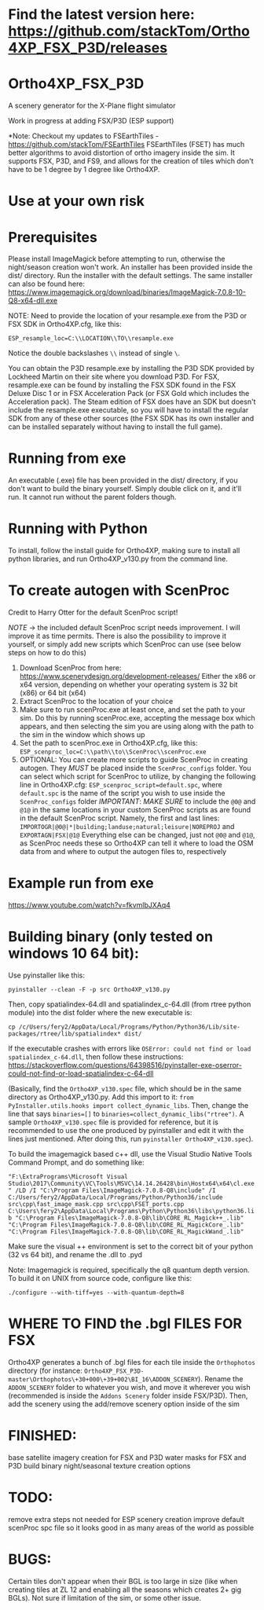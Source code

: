 # Find the latest version here: https://github.com/stackTom/Ortho4XP_FSX_P3D/releases

# Ortho4XP_FSX_P3D
A scenery generator for the X-Plane flight simulator

Work in progress at adding FSX/P3D (ESP support)

*Note: Checkout my updates to FSEarthTiles - https://github.com/stackTom/FSEarthTiles FSEarthTiles (FSET) has much better algorithms to avoid distortion of ortho imagery inside the sim. It supports FSX, P3D, and FS9, and allows for the creation of tiles which don't have to be 1 degree by 1 degree like Ortho4XP.

# Use at your own risk

# Prerequisites

Please install ImageMagick before attempting to run, otherwise the night/season creation won't work. An installer has been provided inside the dist/ directory. Run the installer with the default settings.
The same installer can also be found here: https://www.imagemagick.org/download/binaries/ImageMagick-7.0.8-10-Q8-x64-dll.exe

NOTE: Need to provide the location of your resample.exe from the P3D or FSX SDK in Ortho4XP.cfg, like this:

`ESP_resample_loc=C:\\LOCATION\\TO\\resample.exe`

Notice the double backslashes `\\` instead of single `\`.

You can obtain the P3D resample.exe by installing the P3D SDK provided by Lockheed Martin on their site where you download P3D.
For FSX, resample.exe can be found by installing the FSX SDK found in the FSX Deluxe Disc 1 or in FSX Acceleration Pack (or FSX Gold which includes the Acceleration pack). The Steam edition of FSX does have an SDK but doesn't include the resample.exe executable, so you will have to install the regular SDK from any of these other sources (the FSX SDK has its own installer and can be installed separately without having to install the full game). 

# Running from exe
An executable (.exe) file has been provided in the dist/ directory, if you don't want to build the binary yourself. Simply double click on it, and it'll run. It cannot run without the parent folders though.

# Running with Python
To install, follow the install guide for Ortho4XP, making sure to install all python libraries, and run Ortho4XP_v130.py from the command line.

# To create autogen with ScenProc
Credit to Harry Otter for the default ScenProc script!

*NOTE* -> the included default ScenProc script needs improvement. I will improve it as time permits. There is also the possibility to improve it yourself, or simply add new scripts which ScenProc can use (see below steps on how to do this)
1) Download ScenProc from here: https://www.scenerydesign.org/development-releases/
Either the x86 or x64 version, depending on whether your operating system is 32 bit (x86) or 64 bit (x64)
2) Extract ScenProc to the location of your choice
3) Make sure to run scenProc.exe at least once, and set the path to your sim. Do this by running scenProc.exe, accepting the message box which appears, and then selecting the sim you are using along with the path to the sim in the window which shows up
4) Set the path to scenProc.exe in Ortho4XP.cfg, like this:
`ESP_scenproc_loc=C:\\path\\to\\ScenProc\\scenProc.exe`
5) OPTIONAL: You can create more scripts to guide ScenProc in creating autogen. They *MUST* be placed inside the `ScenProc_configs` folder. You can select which script for ScenProc to utilize, by changing the following line in Ortho4XP.cfg:
`ESP_scenproc_script=default.spc`, where `default.spc` is the name of the script you wish to use inside the `ScenProc_configs` folder
*IMPORTANT*: *MAKE SURE* to include the `@0@` and `@1@` in the same locations in your custom ScenProc scripts as are found in the default ScenProc script. Namely, the first and last lines:
`IMPORTOGR|@0@|*|building;landuse;natural;leisure|NOREPROJ` and
`EXPORTAGN|FSX|@1@`
Everything else can be changed, just not `@0@` and `@1@`, as ScenProc needs these so Ortho4XP can tell it where to load the OSM data from and where to output the autogen files to, respectively

# Example run from exe
https://www.youtube.com/watch?v=fkvmlbJXAq4

# Building binary (only tested on windows 10 64 bit):
Use pyinstaller like this:

`pyinstaller --clean -F -p src Ortho4XP_v130.py`

Then, copy spatialindex-64.dll and spatialindex_c-64.dll (from rtree python module) into the dist folder where the new executable is:

`cp /c/Users/fery2/AppData/Local/Programs/Python/Python36/Lib/site-packages/rtree/lib/spatialindex* dist/`

If the executable crashes with errors like `OSError: could not find or load spatialindex_c-64.dll`, then follow these instructions: https://stackoverflow.com/questions/64398516/pyinstaller-exe-oserror-could-not-find-or-load-spatialindex-c-64-dll

(Basically, find the `Ortho4XP_v130.spec` file, which should be in the same directory as Ortho4XP_v130.py. Add this import to it: `from PyInstaller.utils.hooks import collect_dynamic_libs`. Then, change the line that says `binaries=[]` to `binaries=collect_dynamic_libs("rtree")`. A sample `Ortho4XP_v130.spec` file is provided for reference, but it is recommended to use the one produced by pyinstaller and edit it with the lines just mentioned. After doing this, run `pyinstaller Ortho4XP_v130.spec`).

To build the imagemagick based c++ dll, use the Visual Studio Native Tools Command Prompt, and do something like:

`"F:\ExtraPrograms\Microsoft Visual Studio\2017\Community\VC\Tools\MSVC\14.14.26428\bin\Hostx64\x64\cl.exe" /LD /I "C:\Program Files\ImageMagick-7.0.8-Q8\include" /I C:/Users/fery2/AppData/Local/Programs/Python/Python36/include src\cpp\fast_image_mask.cpp src\cpp\FSET_ports.cpp  C:\Users\fery2\AppData\Local\Programs\Python\Python36\libs\python36.lib "C:\Program Files\ImageMagick-7.0.8-Q8\lib\CORE_RL_Magick++_.lib" "C:\Program Files\ImageMagick-7.0.8-Q8\lib\CORE_RL_MagickCore_.lib" "C:\Program Files\ImageMagick-7.0.8-Q8\lib\CORE_RL_MagickWand_.lib"`

Make sure the visual ++ environment is set to the correct bit of your python (32 vs 64 bit), and rename the .dll to .pyd

Note:
Imagemagick is required, specifically the q8 quantum depth version. To build it on UNIX from source code, configure like this:

`./configure --with-tiff=yes --with-quantum-depth=8`

# WHERE TO FIND the .bgl FILES FOR FSX
Ortho4XP generates a bunch of .bgl files for each tile inside the `Orthophotos` directory (for instance: `Ortho4XP_FSX_P3D-master\Orthophotos\+30+000\+39+002\BI_16\ADDON_SCENERY`). Rename the `ADDON_SCENERY` folder to whatever you wish, and move it wherever you wish (recommended is inside the `Addons Scenery` folder inside FSX/P3D). Then, add the scenery using the add/remove scenery option inside of the sim

# FINISHED:
base satellite imagery creation for FSX and P3D
water masks for FSX and P3D
build binary
night/seasonal texture creation options

# TODO:
remove extra steps not needed for ESP scenery creation
improve default scenProc spc file so it looks good in as many areas of the world as possible

# BUGS:
Certain tiles don't appear when their BGL is too large in size (like when creating tiles at ZL 12 and enabling all the seasons which creates 2+ gig BGLs). Not sure if limitation of the sim, or some other issue.
